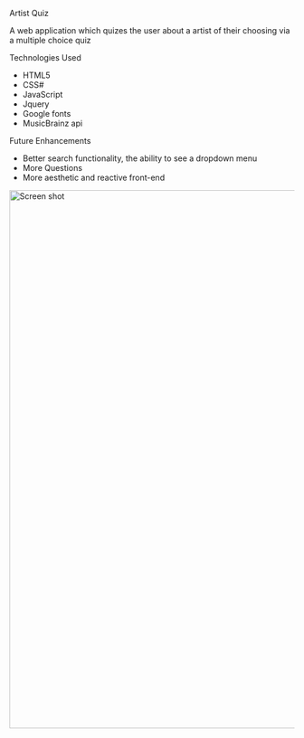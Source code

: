 Artist Quiz

A web application which quizes the user about a artist of their choosing via a multiple choice quiz

Technologies Used
- HTML5
- CSS#
- JavaScript
- Jquery
- Google fonts
- MusicBrainz api

Future Enhancements
- Better search functionality, the ability to see a dropdown menu
- More Questions
- More aesthetic and reactive front-end

<img width="952" alt="Screen shot" src="https://user-images.githubusercontent.com/24393800/133953723-87b46db9-cc72-468e-ba44-1e81f656ae93.png">
